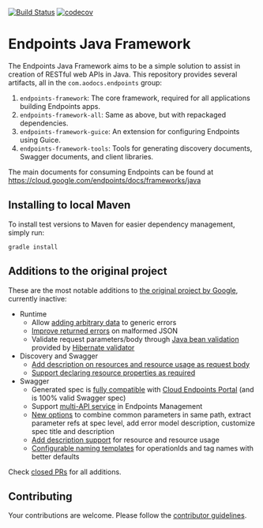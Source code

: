 [![Build Status](https://api.travis-ci.org/AODocs/endpoints-java.svg?branch=master)](https://travis-ci.org/AODocs/endpoints-java)
[![codecov](https://codecov.io/gh/AODocs/endpoints-java/branch/master/graph/badge.svg)](https://codecov.io/gh/AODocs/endpoints-java)

# Endpoints Java Framework

The Endpoints Java Framework aims to be a simple solution to assist in creation
of RESTful web APIs in Java. This repository provides several artifacts, all
in the `com.aodocs.endpoints` group:

1.  `endpoints-framework`: The core framework, required for all applications
    building Endpoints apps.
2.  `endpoints-framework-all`: Same as above, but with repackaged dependencies.
3.  `endpoints-framework-guice`: An extension for configuring Endpoints using
    Guice.
4.  `endpoints-framework-tools`: Tools for generating discovery documents,
    Swagger documents, and client libraries.

The main documents for consuming Endpoints can be found at
https://cloud.google.com/endpoints/docs/frameworks/java

## Installing to local Maven

To install test versions to Maven for easier dependency management, simply run:

    gradle install
    
## Additions to the original project

These are the most notable additions to
[the original project by Google](https://github.com/cloudendpoints/endpoints-java), currently
inactive:
- Runtime
  - Allow [adding arbitrary data](https://github.com/AODocs/endpoints-java/pull/20) to generic errors
  - [Improve returned errors](https://github.com/AODocs/endpoints-java/pull/30) on malformed JSON
  - Validate request parameters/body through [Java bean validation](https://beanvalidation.org/) provided by [Hibernate validator](https://hibernate.org/validator/)
- Discovery and Swagger
  - [Add description on resources and resource usage as request body](https://github.com/AODocs/endpoints-java/commit/bbb1eff2bb9e7d28fc2ec17599257d0ef610531d)
  - [Support declaring resource properties as required](https://github.com/AODocs/endpoints-java/pull/41)
- Swagger
  - Generated spec is [fully compatible](https://github.com/AODocs/endpoints-java/pull/34) with 
[Cloud Endpoints Portal](https://cloud.google.com/endpoints/docs/frameworks/dev-portal-overview) (and is 100% valid Swagger spec)
  - Support [multi-API service](https://github.com/AODocs/endpoints-java/pull/40/commits/1f18d2f64f1538e63a7836a5cd52ff639fc624fd) in Endpoints Management
  - [New options](https://github.com/AODocs/endpoints-java/pull/37) to combine common parameters in same path, extract parameter refs at spec level, add error model description, customize spec title and description
  - [Add description support](https://github.com/AODocs/endpoints-java/pull/40/commits/bbb1eff2bb9e7d28fc2ec17599257d0ef610531d) for resource and resource usage
  - [Configurable naming templates](https://github.com/AODocs/endpoints-java/pull/42) for operationIds and tag names with better defaults

Check 
[closed PRs](https://github.com/AODocs/endpoints-java/pulls?q=is%3Apr+sort%3Aupdated-desc+is%3Aclosed)
for all additions.

## Contributing

Your contributions are welcome. Please follow the [contributor guidelines](/CONTRIBUTING.md).
